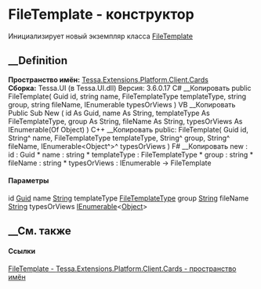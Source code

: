 # FileTemplate - конструктор
Инициализирует новый экземпляр класса
[FileTemplate](T_Tessa_Extensions_Platform_Client_Cards_FileTemplate.htm)
##  __Definition
 **Пространство имён:**
[Tessa.Extensions.Platform.Client.Cards](N_Tessa_Extensions_Platform_Client_Cards.htm)  
 **Сборка:** Tessa.UI (в Tessa.UI.dll) Версия: 3.6.0.17
C# __Копировать
     public FileTemplate(
    	Guid id,
    	string name,
    	FileTemplateType templateType,
    	string group,
    	string fileName,
    	IEnumerable<Object> typesOrViews
    )
VB __Копировать
     Public Sub New ( 
    	id As Guid,
    	name As String,
    	templateType As FileTemplateType,
    	group As String,
    	fileName As String,
    	typesOrViews As IEnumerable(Of Object)
    )
C++ __Копировать
     public:
    FileTemplate(
    	Guid id, 
    	String^ name, 
    	FileTemplateType templateType, 
    	String^ group, 
    	String^ fileName, 
    	IEnumerable<Object^>^ typesOrViews
    )
F# __Копировать
     new : 
            id : Guid * 
            name : string * 
            templateType : FileTemplateType * 
            group : string * 
            fileName : string * 
            typesOrViews : IEnumerable<Object> -> FileTemplate
#### Параметры
id [Guid](https://learn.microsoft.com/dotnet/api/system.guid)
name [String](https://learn.microsoft.com/dotnet/api/system.string)
templateType
[FileTemplateType](T_Tessa_Extensions_Platform_Shared_Cards_FileTemplateType.htm)
group [String](https://learn.microsoft.com/dotnet/api/system.string)
fileName [String](https://learn.microsoft.com/dotnet/api/system.string)
typesOrViews
[IEnumerable](https://learn.microsoft.com/dotnet/api/system.collections.generic.ienumerable-1)<[Object](https://learn.microsoft.com/dotnet/api/system.object)>
## __См. также
#### Ссылки
[FileTemplate - ](T_Tessa_Extensions_Platform_Client_Cards_FileTemplate.htm)
[Tessa.Extensions.Platform.Client.Cards - пространство
имён](N_Tessa_Extensions_Platform_Client_Cards.htm)
